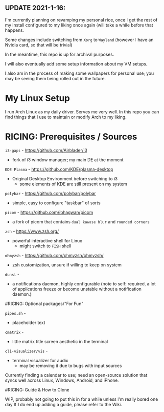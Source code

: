 ## UPDATE 2021-1-16:

I'm currently planning on revamping my personal rice, once I get the rest of my install configured to my liking once again (will take a while before that happens.

Some changes include switching from `Xorg` to `Wayland` (however I have an Nvidia card, so that will be trivial)

In the meantime, this repo is up for archival purposes.

I will also eventually add some setup information about my VM setups.

I also am in the process of making some wallpapers for personal use; you may be seeing them being rolled out in the future.

# My Linux Setup
I run Arch Linux as my daily driver. Serves me very well. In this repo you can find things that I use to maintain or modify Arch to my liking.

# RICING: Prerequisites / Sources 

`i3-gaps` - https://github.com/Airblader/i3 
- fork of i3 window manager; my main DE at the moment

`KDE Plasma` - https://github.com/KDE/plasma-desktop
- Original Desktop Environment before switching to i3
  - some elements of KDE are still present on my system

`polybar` - https://github.com/polybar/polybar 
- simple, easy to configure "taskbar" of sorts

`picom` - https://github.com/ibhagwan/picom 
- a fork of picom that contains `dual kawase blur` and `rounded corners`

`zsh` - https://www.zsh.org/ 
- powerful interactive shell for Linux
  - might switch to `FISH` shell

`ohmyzsh` - https://github.com/ohmyzsh/ohmyzsh/ 
- zsh customization, unsure if willing to keep on system

`dunst` -
- a notifications daemon, highly configurable
  (note to self: required, a lot of applications freeze or become unstable without a notification daemon.)

#RICING: Optional packages/"For Fun"

`pipes.sh` - 
- placeholder text

`cmatrix` -
- little matrix title screen aesthetic in the terminal

`cli-visualizer/vis` -
- terminal visualizer for audio
  - may be removing it due to bugs with input sources

Currently finding a calendar to use; need an open-source solution that syncs well across Linux, Windows, Android, and iPhone.

#RICING: Guide & How to Clone 

WIP, probably not going to put this in for a while unless I'm really bored one day
If I do end up adding a guide, please refer to the Wiki.
